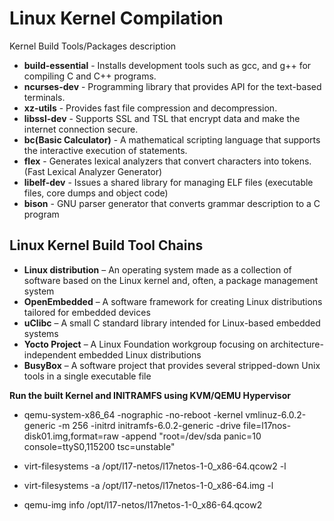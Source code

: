 # Linux Kernel Compilation

Kernel Build Tools/Packages	description

* **build-essential**
		- Installs development tools such as gcc, and g++ for compiling C and C++ programs.
* **ncurses-dev**
		- Programming library that provides API for the text-based terminals.
* **xz-utils**
		- Provides fast file compression and decompression.
* **libssl-dev**
		- Supports SSL and TSL that encrypt data and make the internet connection secure.
* **bc(Basic Calculator)**
		- A mathematical scripting language that supports the interactive execution of statements.
* **flex**
		- Generates lexical analyzers that convert characters into tokens. (Fast Lexical Analyzer Generator)	
* **libelf-dev**
		- Issues a shared library for managing ELF files (executable files, core dumps and object code)
* **bison**
		- GNU parser generator that converts grammar description to a C program


**Linux Kernel Build Tool Chains**
----------------------------------

* **Linux distribution**	– An operating system made as a collection of software based on the Linux kernel and, often, a package management system
* **OpenEmbedded**		– A software framework for creating Linux distributions tailored for embedded devices
* **uClibc**			– A small C standard library intended for Linux-based embedded systems
* **Yocto Project**		– A Linux Foundation workgroup focusing on architecture-independent embedded Linux distributions
* **BusyBox**			– A software project that provides several stripped-down Unix tools in a single executable file


**Run the built Kernel and INITRAMFS using KVM/QEMU Hypervisor**

* qemu-system-x86_64 -nographic -no-reboot -kernel vmlinuz-6.0.2-generic -m 256 -initrd initramfs-6.0.2-generic -drive file=l17nos-disk01.img,format=raw -append "root=/dev/sda panic=10 console=ttyS0,115200 tsc=unstable"

* virt-filesystems -a /opt/l17-netos/l17netos-1-0_x86-64.qcow2 -l
* virt-filesystems -a /opt/l17-netos/l17netos-1-0_x86-64.img -l
* qemu-img info /opt/l17-netos/l17netos-1-0_x86-64.qcow2
